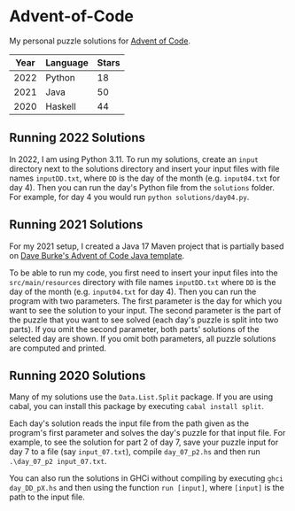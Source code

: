 # Advent-of-Code

My personal puzzle solutions for [Advent of Code](https://adventofcode.com/).

| Year | Language | Stars |
|------|----------|-------|
| 2022 | Python   | 18    |
| 2021 | Java     | 50    |
| 2020 | Haskell  | 44    |


## Running 2022 Solutions

In 2022, I am using Python 3.11. To run my solutions, create an `input` directory next to the solutions directory and insert your input files with file names `inputDD.txt`, where `DD` is the day of the month (e.g. `input04.txt` for day 4). Then you can run the day's Python file from the `solutions` folder. For example, for day 4 you would run `python solutions/day04.py`.


## Running 2021 Solutions

For my 2021 setup, I created a Java 17 Maven project that is partially based on [Dave Burke's Advent of Code Java template](https://github.com/dave-burke/advent-of-code-java-starter).

To be able to run my code, you first need to insert your input files into the `src/main/resources` directory with file names `inputDD.txt` where `DD` is the day of the month (e.g. `input04.txt` for day 4). Then you can run the program with two parameters. The first parameter is the day for which you want to see the solution to your input. The second parameter is the part of the puzzle that you want to see solved (each day's puzzle is split into two parts). If you omit the second parameter, both parts' solutions of the selected day are shown. If you omit both parameters, all puzzle solutions are computed and printed.


## Running 2020 Solutions

Many of my solutions use the `Data.List.Split` package. If you are using cabal, you can install this package by executing `cabal install split`.

Each day's solution reads the input file from the path given as the program's first parameter and solves the day's puzzle for that input file. For example, to see the solution for part 2 of day 7, save your puzzle input for day 7 to a file (say `input_07.txt`), compile `day_07_p2.hs` and then run `.\day_07_p2 input_07.txt`.

You can also run the solutions in GHCi without compiling by executing `ghci day_DD_pX.hs` and then using the function `run [input]`, where `[input]` is the path to the input file.
